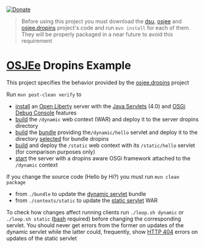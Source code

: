 [![Donate](https://img.shields.io/badge/Donate-PayPal-green.svg)](https://www.paypal.com/donate/?business=7JXD6EDFHXF5C&no_recurring=0&item_name=To+allow+the+development%2C+maintenance+and+evolution+of+a+kind+of+software+that+would+not+exist+outside+the+donationware+model&currency_code=USD)
> Before using this project you must download the [dsu](https://github.com/softalks/dsu), [osjee](https://github.com/softalks/osjee) and [osjee.dropins](https://github.com/softalks/osjee.dropins) project's code and run `mvn install` for each of them. They will be properly packaged in a near future to avoid this requirement
# [OSJEe](https://github.com/softalks/osjee) Dropins Example
This project specifies the behavior provided by the [osjee.dropins](https://github.com/softalks/osjee.dropins) project

Run `mvn post-clean verify` to 
* [install](https://github.com/OpenLiberty/ci.maven/blob/main/docs/create.md#create) an [Open Liberty](https://openliberty.io/) server with the [Java Servlets](https://openliberty.io/docs/latest/reference/feature/servlet-4.0.html) (4.0) and [OSGi Debug Console](https://openliberty.io/docs/latest/reference/feature/osgiConsole-1.0.html) features
* [build](https://github.com/softalks/osjee.dropins.example/blob/main/contexts/dynamic/pom.xml) the `/dynamic` web context (WAR) and deploy it to the server dropins directory
* [build](https://github.com/softalks/osjee.dropins.example/blob/main/bundle/pom.xml) the [bundle](https://en.wikipedia.org/wiki/OSGi#Bundles) providing the`/dynamic/hello` servlet and deploy it to the directory [selected](https://felix.apache.org/documentation/subprojects/apache-felix-file-install.html#_setup) for bundle dropins
* [build](https://github.com/softalks/osjee.dropins.example/blob/main/contexts/static/pom.xml) and deploy the `/static` web context with its `/static/hello` servlet (for comparison purposes only)
* [start](https://github.com/OpenLiberty/ci.maven/blob/main/docs/start.md#start) the server with a dropins aware OSGi framework attached to the `/dynamic` context

If you change the source code (Hello by Hi?) you must run `mvn clean package`
* from `./bundle` to update the [dynamic servlet](https://github.com/softalks/osjee.example/blob/main/bundle/src/main/java/bundle/Hello.java) bundle
* from `./contexts/static` to update the [static servlet](https://github.com/softalks/osjee.example/blob/main/contexts/static/src/main/java/war/Hello.java) WAR

To check how changes affect running clients run `./loop.sh dynamic` or `./loop.sh static` ([bash](https://es.wikipedia.org/wiki/Bash) required) before changing the corresponding servlet. You should never get errors from the former on updates of the dynamic servlet while the latter could, frequently, show [HTTP 404](https://en.wikipedia.org/wiki/HTTP_404) errors on updates of the static servlet
